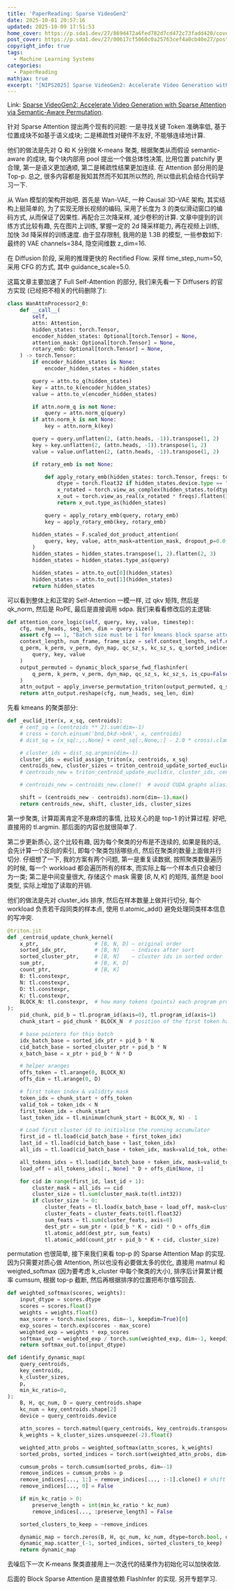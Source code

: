 ```yaml
---
title: 'PaperReading: Sparse VideoGen2'
date: 2025-10-01 20:57:16
updated: 2025-10-09 17:51:53
home_cover: https://p.sda1.dev/27/869d472a6fed782d7cd472c73fadd420/cover.jpeg
post_cover: https://p.sda1.dev/27/00617cf5060c0a25763cef4a0cb40e27/post.jpg
copyright_info: true
tags:
  - Machine Learning Systems
categories:
  - PaperReading
mathjax: true
excerpt: "[NIPS2025] Sparse VideoGen2: Accelerate Video Generation with Sparse Attention via Semantic-Aware Permutation."
---
```


Link: <a href="https://arxiv.org/abs/2505.18875">Sparse VideoGen2: Accelerate Video Generation with Sparse Attention via Semantic-Aware Permutation</a>.

针对 Sparse Attention 提出两个现有的问题: 一是寻找关键 Token 准确率低, 基于位置成块不如基于语义成块; 二是稀疏性对硬件不友好, 不能够连续地计算.

他们的做法是先对 Q 和 K 分别做 K-means 聚类, 根据聚类从而假设 semantic-aware 的成块, 每个块内部用 pool 提出一个做总体性决策, 比用位置 patchify 更合理, 第一是语义更加通顺, 第二是稀疏性结果更加连续. 在 Attention 部分用的是 Top-p. 总之, 很多内容都是我知其然而不知其所以然的, 所以借此机会结合代码学习一下.

从 Wan 模型的架构开始吧. 首先是 Wan-VAE, 一种 Causal 3D-VAE 架构, 其实结构上挺简单的, 为了实现无限长视频的编码, 采用了长度为 3 的类似滑动窗口的编码方式, 从而保证了因果性. 再配合三次降采样, 减少卷积的计算. 文章中提到的训练方式比较有趣, 先在图片上训练, 掌握一定的 2d 降采样能力, 再在视频上训练, 加快 3d 降采样的训练速度. 由于显存限制, 我用的是 1.3B 的模型, 一些参数如下: 最终的 VAE channels=384, 隐空间维数 z_dim=16.

在 Diffusion 阶段, 采用的推理更快的 Rectified Flow. 采样 time_step_num=50, 采用 CFG 的方式, 其中 guidance_scale=5.0.

这篇文章主要加速了 Full Self-Attention 的部分, 我们来先看一下 Diffusers 的官方实现 (已经把不相关的代码删除了):

```python
class WanAttnProcessor2_0:
    def __call__(
        self,
        attn: Attention,
        hidden_states: torch.Tensor,
        encoder_hidden_states: Optional[torch.Tensor] = None,
        attention_mask: Optional[torch.Tensor] = None,
        rotary_emb: Optional[torch.Tensor] = None,
    ) -> torch.Tensor:
        if encoder_hidden_states is None:
            encoder_hidden_states = hidden_states

        query = attn.to_q(hidden_states)
        key = attn.to_k(encoder_hidden_states)
        value = attn.to_v(encoder_hidden_states)

        if attn.norm_q is not None:
            query = attn.norm_q(query)
        if attn.norm_k is not None:
            key = attn.norm_k(key)

        query = query.unflatten(2, (attn.heads, -1)).transpose(1, 2)
        key = key.unflatten(2, (attn.heads, -1)).transpose(1, 2)
        value = value.unflatten(2, (attn.heads, -1)).transpose(1, 2)

        if rotary_emb is not None:

            def apply_rotary_emb(hidden_states: torch.Tensor, freqs: torch.Tensor):
                dtype = torch.float32 if hidden_states.device.type == "mps" else torch.float64
                x_rotated = torch.view_as_complex(hidden_states.to(dtype).unflatten(3, (-1, 2)))
                x_out = torch.view_as_real(x_rotated * freqs).flatten(3, 4)
                return x_out.type_as(hidden_states)

            query = apply_rotary_emb(query, rotary_emb)
            key = apply_rotary_emb(key, rotary_emb)

        hidden_states = F.scaled_dot_product_attention(
            query, key, value, attn_mask=attention_mask, dropout_p=0.0, is_causal=False
        )
        hidden_states = hidden_states.transpose(1, 2).flatten(2, 3)
        hidden_states = hidden_states.type_as(query)

        hidden_states = attn.to_out[0](hidden_states)
        hidden_states = attn.to_out[1](hidden_states)
        return hidden_states
```

可以看到整体上和正常的 Self-Attention 一模一样, 过 qkv 矩阵, 然后是 qk_norm, 然后是 RoPE, 最后是直接调用 sdpa. 我们来看看修改后的主逻辑:

```python
def attention_core_logic(self, query, key, value, timestep):
    cfg, num_heads, seq_len, dim = query.size()
    assert cfg == 1, "Batch size must be 1 for kmeans block sparse attention"
    context_length, num_frame, frame_size = self.context_length, self.num_frame, self.frame_size
    q_perm, k_perm, v_perm, dyn_map, qc_sz_s, kc_sz_s, q_sorted_indices = self.semantic_aware_permutation(
        query, key, value
    )
    output_permuted = dynamic_block_sparse_fwd_flashinfer(
        q_perm, k_perm, v_perm, dyn_map, qc_sz_s, kc_sz_s, is_cpu=False
    )
    attn_output = apply_inverse_permutation_triton(output_permuted, q_sorted_indices, dim=2)
    return attn_output.reshape(cfg, num_heads, seq_len, dim)
```

先看 kmeans 的聚类部分:

```python
def _euclid_iter(x, x_sq, centroids):
    # cent_sq = (centroids ** 2).sum(dim=-1)
    # cross = torch.einsum('bnd,bkd->bnk', x, centroids)
    # dist_sq = (x_sq[:,:,None] + cent_sq[:,None,:] - 2.0 * cross).clamp_min_(0.0)

    # cluster_ids = dist_sq.argmin(dim=-1)
    cluster_ids = euclid_assign_triton(x, centroids, x_sq)
    centroids_new, cluster_sizes = triton_centroid_update_sorted_euclid(x, cluster_ids, centroids)
    # centroids_new = triton_centroid_update_euclid(x, cluster_ids, centroids)

    # centroids_new = centroids_new.clone()  # avoid CUDA graphs aliasing

    shift = (centroids_new - centroids).norm(dim=-1).max()
    return centroids_new, shift, cluster_ids, cluster_sizes
```

第一步聚类, 计算距离肯定不是麻烦的事情, 比较关心的是 top-1 的计算过程. 好吧, 直接用的 tl.argmin. 那后面的内容也就很简单了.

第二步更新质心, 这个比较有趣, 因为每个聚类的分布是不连续的, 如果是我的话, 会先计算一个反向的索引, 即每个聚类包括哪些点, 然后在聚类的数量上面做并行切分. 仔细想了一下, 我的方案有两个问题, 第一是重复读数据, 按照聚类数量遍历的时候, 每一个 workload 都会遍历所有的样本, 而实际上每一个样本点只会被归为一类; 第二是中间变量很大, 存储这个 mask 需要 $[B, N, K]$ 的矩阵, 虽然是 bool 类型, 实际上增加了读取的开销.

他们的做法是先对 cluster_ids 排序, 然后在样本数量上做并行切分, 每个 workload 负责若干段同类的样本点, 使用 tl.atomic_add() 避免处理同类样本信息的写冲突.

```python
@triton.jit
def _centroid_update_chunk_kernel(
    x_ptr,                  # [B, N, D] – original order
    sorted_idx_ptr,         # [B, N]    – indices after sort
    sorted_cluster_ptr,     # [B, N]    – cluster ids in sorted order
    sum_ptr,                # [B, K, D]
    count_ptr,              # [B, K]
    B: tl.constexpr,
    N: tl.constexpr,
    D: tl.constexpr,
    K: tl.constexpr,
    BLOCK_N: tl.constexpr,  # how many tokens (points) each program processes
):
    pid_chunk, pid_b = tl.program_id(axis=0), tl.program_id(axis=1)
    chunk_start = pid_chunk * BLOCK_N  # position of the first token handled by this program

    # base pointers for this batch
    idx_batch_base = sorted_idx_ptr + pid_b * N
    cid_batch_base = sorted_cluster_ptr + pid_b * N
    x_batch_base = x_ptr + pid_b * N * D

    # helper aranges
    offs_token = tl.arange(0, BLOCK_N)
    offs_dim = tl.arange(0, D)

    # first token index & validity mask
    token_idx = chunk_start + offs_token
    valid_tok = token_idx < N
    first_token_idx = chunk_start
    last_token_idx = tl.minimum(chunk_start + BLOCK_N, N) - 1

    # Load first cluster id to initialise the running accumulator
    first_id = tl.load(cid_batch_base + first_token_idx)
    last_id = tl.load(cid_batch_base + last_token_idx)
    all_ids = tl.load(cid_batch_base + token_idx, mask=valid_tok, other=-1)

    all_tokens_idxs = tl.load(idx_batch_base + token_idx, mask=valid_tok, other=-1)  # [BLOCK_N]
    load_off = all_tokens_idxs[:, None] * D + offs_dim[None, :]

    for cid in range(first_id, last_id + 1):
        cluster_mask = all_ids == cid
        cluster_size = tl.sum(cluster_mask.to(tl.int32))
        if cluster_size != 0:
            cluster_feats = tl.load(x_batch_base + load_off, mask=cluster_mask[:, None], other=0.0)  # [BLOCK_N, D]
            cluster_feats = cluster_feats.to(tl.float32)
            sum_feats = tl.sum(cluster_feats, axis=0)
            dest_ptr = sum_ptr + (pid_b * K + cid) * D + offs_dim
            tl.atomic_add(dest_ptr, sum_feats)
            tl.atomic_add(count_ptr + pid_b * K + cid, cluster_size)
```

permutation 也很简单, 接下来我们来看 top-p 的 Sparse Attention Map 的实现. 因为只需要对质心做 Attention, 所以也没有必要做太多的优化, 直接用 matmul 和 weigted_softmax (因为要考虑 k_cluster 中每个聚类的大小), 排序后计算累计概率 cumsum, 根据 top-p 截断, 然后再根据排序的位置把布尔值写回去.

```python
def weighted_softmax(scores, weights):
    input_dtype = scores.dtype
    scores = scores.float()
    weights = weights.float()
    max_score = torch.max(scores, dim=-1, keepdim=True)[0]
    exp_scores = torch.exp(scores - max_score)
    weighted_exp = weights * exp_scores
    softmax_out = weighted_exp / torch.sum(weighted_exp, dim=-1, keepdim=True).clamp(min=1e-12)
    return softmax_out.to(input_dtype)

def identify_dynamic_map(
    query_centroids,
    key_centroids,
    k_cluster_sizes,
    p,
    min_kc_ratio=0,
):
    B, H, qc_num, D = query_centroids.shape
    kc_num = key_centroids.shape[2]
    device = query_centroids.device

    attn_scores = torch.matmul(query_centroids, key_centroids.transpose(-2, -1)) / (D**0.5)
    k_weights = k_cluster_sizes.unsqueeze(-2).float()

    weighted_attn_probs = weighted_softmax(attn_scores, k_weights)
    sorted_probs, sorted_indices = torch.sort(weighted_attn_probs, dim=-1, descending=True)

    cumsum_probs = torch.cumsum(sorted_probs, dim=-1)
    remove_indices = cumsum_probs > p
    remove_indices[..., 1:] = remove_indices[..., :-1].clone() # shift right to include the first above-threshold
    remove_indices[..., 0] = False

    if min_kc_ratio > 0:
        preserve_length = int(min_kc_ratio * kc_num)
        remove_indices[..., :preserve_length] = False

    sorted_clusters_to_keep = ~remove_indices

    dynamic_map = torch.zeros(B, H, qc_num, kc_num, dtype=torch.bool, device=device)
    dynamic_map.scatter_(-1, sorted_indices, sorted_clusters_to_keep)
    return dynamic_map
```

去噪后下一次 K-means 聚类直接用上一次迭代的结果作为初始化可以加快收敛.

后面的 Block Sparse Attention 是直接依赖 FlashInfer 的实现. 另开专题学习.

